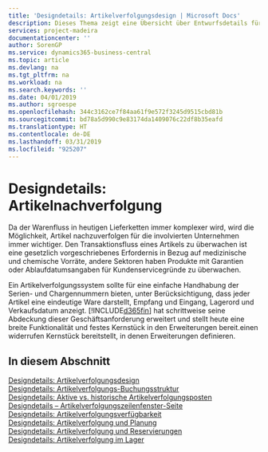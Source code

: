 ```yaml
---
title: 'Designdetails: Artikelverfolgungsdesign | Microsoft Docs'
description: Dieses Thema zeigt eine Übersicht über Entwurfsdetails für Artikelverfolgung.
services: project-madeira
documentationcenter: ''
author: SorenGP
ms.service: dynamics365-business-central
ms.topic: article
ms.devlang: na
ms.tgt_pltfrm: na
ms.workload: na
ms.search.keywords: ''
ms.date: 04/01/2019
ms.author: sgroespe
ms.openlocfilehash: 344c3162ce7f84aa61f9e572f3245d9515cbd81b
ms.sourcegitcommit: bd78a5d990c9e83174da1409076c22df8b35eafd
ms.translationtype: HT
ms.contentlocale: de-DE
ms.lasthandoff: 03/31/2019
ms.locfileid: "925207"
---
```

# <a name="design-details-item-tracking"></a>Designdetails: Artikelnachverfolgung
Da der Warenfluss in heutigen Lieferketten immer komplexer wird, wird die Möglichkeit, Artikel nachzuverfolgen für die involvierten Unternehmen immer wichtiger. Den Transaktionsfluss eines Artikels zu überwachen ist eine gesetzlich vorgeschriebenes Erfordernis in Bezug auf medizinische und chemische Vorräte, andere Sektoren haben Produkte mit Garantien oder Ablaufdatumsangaben für Kundenservicegründe zu überwachen.  

Ein Artikelverfolgungssystem sollte für eine einfache Handhabung der Serien- und Chargennummern bieten, unter Berücksichtigung, dass jeder Artikel eine eindeutige Ware darstellt, Empfang und Eingang, Lagerord und Verkaufsdatum anzeigt. [!INCLUDE[d365fin](includes/d365fin_md.md)] hat schrittweise seine Abdeckung dieser Geschäftsanforderung erweitert und stellt heute eine breite Funktionalität und festes Kernstück in den Erweiterungen bereit.einen widerrufen Kernstück bereitstellt, in denen Erweiterungen definieren.  

## <a name="in-this-section"></a>In diesem Abschnitt  
[Designdetails: Artikelverfolgungsdesign](design-details-item-tracking-design.md)  
[Designdetails: Artikelverfolgungs-Buchungsstruktur](design-details-item-tracking-posting-structure.md)  
[Designdetails: Aktive vs. historische Artikelverfolgungsposten](design-details-active-versus-historic-item-tracking-entries.md)  
[Designdetails – Artikelverfolgungszeilenfenster-Seite](design-details-item-tracking-lines-window.md)  
[Designdetails: Artikelverfolgungsverfügbarkeit](design-details-item-tracking-availability.md)  
[Designdetails: Artikelverfolgung und Planung](design-details-item-tracking-and-planning.md)  
[Designdetails: Artikelverfolgung und Reservierungen](design-details-item-tracking-and-reservations.md)  
[Designdetails: Artikelverfolgung im Lager](design-details-item-tracking-in-the-warehouse.md)
